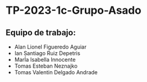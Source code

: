 # TP-2023-1c-Grupo-Asado


## Equipo de trabajo: 
- Alan Lionel Figueredo Aguiar
- Ian Santiago Ruiz Depetris
- MarÍa Isabella Innocente
- Tomas Esteban Neznajko
- Tomas Valentin Delgado Andrade

